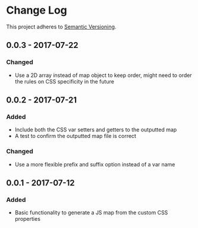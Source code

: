 # Change Log
This project adheres to [Semantic Versioning](http://semver.org/).

## 0.0.3 - 2017-07-22
### Changed
- Use a 2D array instead of map object to keep order, might need to order the rules on CSS specificity in the future

## 0.0.2 - 2017-07-21
### Added
- Include both the CSS var setters and getters to the outputted map
- A test to confirm the outputted map file is correct

### Changed
- Use a more flexible prefix and suffix option instead of a var name 

## 0.0.1 - 2017-07-12
### Added
- Basic functionality to generate a JS map from the custom CSS properties
